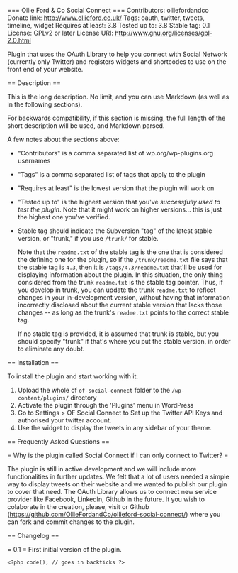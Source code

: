 === Ollie Ford & Co Social Connect ===
Contributors: olliefordandco
Donate link: http://www.ollieford.co.uk/
Tags: oauth, twitter, tweets, timeline, widget
Requires at least: 3.8
Tested up to: 3.8
Stable tag: 0.1
License: GPLv2 or later
License URI: http://www.gnu.org/licenses/gpl-2.0.html

Plugin that uses the OAuth Library to help you connect with Social Network (currently only Twitter) and registers widgets and shortcodes to use on the front end of your website.

== Description ==

This is the long description.  No limit, and you can use Markdown (as well as in the following sections).

For backwards compatibility, if this section is missing, the full length of the short description will be used, and
Markdown parsed.

A few notes about the sections above:

*   "Contributors" is a comma separated list of wp.org/wp-plugins.org usernames
*   "Tags" is a comma separated list of tags that apply to the plugin
*   "Requires at least" is the lowest version that the plugin will work on
*   "Tested up to" is the highest version that you've *successfully used to test the plugin*. Note that it might work on
higher versions... this is just the highest one you've verified.
*   Stable tag should indicate the Subversion "tag" of the latest stable version, or "trunk," if you use `/trunk/` for
stable.

    Note that the `readme.txt` of the stable tag is the one that is considered the defining one for the plugin, so
if the `/trunk/readme.txt` file says that the stable tag is `4.3`, then it is `/tags/4.3/readme.txt` that'll be used
for displaying information about the plugin.  In this situation, the only thing considered from the trunk `readme.txt`
is the stable tag pointer.  Thus, if you develop in trunk, you can update the trunk `readme.txt` to reflect changes in
your in-development version, without having that information incorrectly disclosed about the current stable version
that lacks those changes -- as long as the trunk's `readme.txt` points to the correct stable tag.

    If no stable tag is provided, it is assumed that trunk is stable, but you should specify "trunk" if that's where
you put the stable version, in order to eliminate any doubt.

== Installation ==

To install the plugin and start working with it.

1. Upload the whole of `of-social-connect` folder to the `/wp-content/plugins/` directory
1. Activate the plugin through the 'Plugins' menu in WordPress
1. Go to Settings > OF Social Connect to Set up the Twitter API Keys and authorised your twitter account.
1. Use the widget to display the tweets in any sidebar of your theme.

== Frequently Asked Questions ==

= Why is the plugin called Social Connect if I can only connect to Twitter? =

The plugin is still in active development and we will include more functionalities in further updates. We felt that a lot of users needed a simple way to display tweets on their website and we wanted to publish our plugin to cover that need. The OAuth Library allows us to connect new service provider like Facebook, LinkedIn, Github in the future. It you wish to colaborate in the creation, please, visit or Github (https://github.com/OllieFordandCo/ollieford-social-connect/) where you can fork and commit changes to the plugin.

== Changelog ==

= 0.1 =
First initial version of the plugin.

`<?php code(); // goes in backticks ?>`
